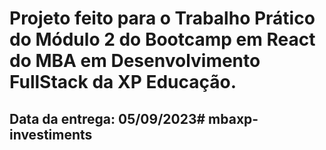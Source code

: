 # Projeto feito para o Trabalho Prático do Módulo 2 do Bootcamp em React do MBA em Desenvolvimento FullStack da XP Educação.

## Data da entrega: 05/09/2023#   m b a x p - i n v e s t i m e n t s  
 